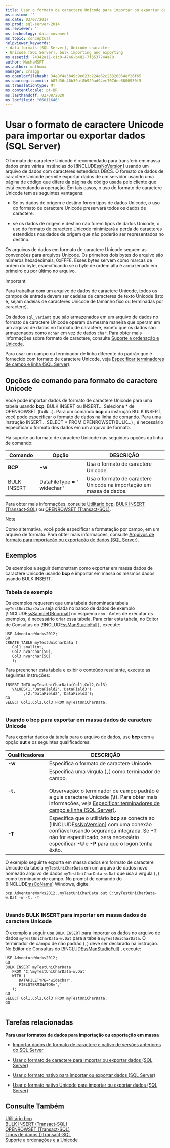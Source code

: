 ```yaml
---
title: Usar o formato de caractere Unicode para importar ou exportar dados (SQL Server) | Microsoft Docs
ms.custom: ''
ms.date: 03/07/2017
ms.prod: sql-server-2014
ms.reviewer: ''
ms.technology: data-movement
ms.topic: conceptual
helpviewer_keywords:
- data formats [SQL Server], Unicode character
- Unicode [SQL Server], bulk importing and exporting
ms.assetid: 74342a11-c1c0-4746-b482-7f3537744a70
author: MashaMSFT
ms.author: mathoma
manager: craigg
ms.openlocfilehash: 34e8f4a5b49c9e023c224e62c23326864ef26f65
ms.sourcegitcommit: b87d36c46b39af8b929ad94ec707dee8800950f5
ms.translationtype: MT
ms.contentlocale: pt-BR
ms.lasthandoff: 02/08/2020
ms.locfileid: "66011646"
---
```

# <a name="use-unicode-character-format-to-import-or-export-data-sql-server"></a>Usar o formato de caractere Unicode para importar ou exportar dados (SQL Server)
  O formato de caractere Unicode é recomendado para transferir em massa dados entre várias instâncias do [!INCLUDE[ssNoVersion](../../includes/ssnoversion-md.md)] usando um arquivo de dados com caracteres estendidos DBCS. O formato de dados de caractere Unicode permite exportar dados de um servidor usando uma página de código que difere da página de código usada pelo cliente que está executando a operação. Em tais casos, o uso do formato de caractere Unicode tem as seguintes vantagens:  
  
-   Se os dados de origem e destino forem tipos de dados Unicode, o uso do formato de caractere Unicode preservará todos os dados de caractere.  
  
-   se os dados de origem e destino não forem tipos de dados Unicode, o uso do formato de caractere Unicode minimizará a perda de caracteres estendidos nos dados de origem que não poderão ser representados no destino.  
  
 Os arquivos de dados em formato de caractere Unicode seguem as convenções para arquivos Unicode. Os primeiros dois bytes do arquivo são números hexadecimais, 0xFFFE. Esses bytes servem como marcas de ordem do byte, especificando se o byte de ordem alta é armazenado em primeiro ou por último no arquivo.  
  
> [!IMPORTANT]  
>  Para trabalhar com um arquivo de dados de caractere Unicode, todos os campos de entrada devem ser cadeias de caracteres de texto Unicode (isto é, sejam cadeias de caracteres Unicode de tamanho fixo ou terminadas por caractere).  
  
 Os dados `sql_variant` que são armazenados em um arquivo de dados no formato de caractere Unicode operam da mesma maneira que operam em um arquivo de dados no formato de caractere, exceto que os dados são armazenados como `nchar` em vez de dados `char`. Para obter mais informações sobre formato de caractere, consulte [Suporte a ordenação e Unicode](../collations/collation-and-unicode-support.md).  
  
 Para usar um campo ou terminador de linha diferente do padrão que é fornecido com formato de caractere Unicode, veja [Especificar terminadores de campo e linha &#40;SQL Server&#41;](specify-field-and-row-terminators-sql-server.md).  
  
## <a name="command-options-for-unicode-character-format"></a>Opções de comando para formato de caractere Unicode  
 Você pode importar dados de formato de caractere Unicode para uma tabela usando **bcp**, BULK INSERT ou INSERT... Selecione \* de OPENROWSET (bulk...). Para um comando **bcp** ou instrução BULK INSERT, você pode especificar o formato de dados na linha de comando. Para uma instrução INSERT... SELECT * FROM OPENROWSET(BULK...) , é necessário especificar o formato dos dados em um arquivo de formato.  
  
 Há suporte ao formato de caractere Unicode nas seguintes opções da linha de comando:  
  
|Comando|Opção|DESCRIÇÃO|  
|-------------|------------|-----------------|  
|**BCP**|**-w**|Usa o formato de caractere Unicode.|  
|BULK INSERT|DataFileType **= '** widechar **'**|Usa o formato de caractere Unicode na importação em massa de dados.|  
  
 Para obter mais informações, consulte [Utilitário bcp](../../tools/bcp-utility.md), [BULK INSERT &#40;Transact-SQL&#41;](/sql/t-sql/statements/bulk-insert-transact-sql) ou [OPENROWSET &#40;Transact-SQL&#41;](/sql/t-sql/functions/openrowset-transact-sql).  
  
> [!NOTE]  
>  Como alternativa, você pode especificar a formatação por campo, em um arquivo de formato. Para obter mais informações, consulte [Arquivos de formato para importação ou exportação de dados &#40;SQL Server&#41;](format-files-for-importing-or-exporting-data-sql-server.md).  
  
## <a name="examples"></a>Exemplos  
 Os exemplos a seguir demonstram como exportar em massa dados de caractere Unicode usando **bcp** e importar em massa os mesmos dados usando BULK INSERT.  
  
### <a name="sample-table"></a>Tabela de exemplo  
 Os exemplos requerem que uma tabela denominada tabela `myTestUniCharData` seja criada no banco de dados de exemplo [!INCLUDE[ssSampleDBnormal](../../includes/sssampledbnormal-md.md)] no esquema `dbo` . Antes de executar os exemplos, é necessário criar essa tabela. Para criar esta tabela, no Editor de Consultas do [!INCLUDE[ssManStudioFull](../../../includes/ssmanstudiofull-md.md)] , execute:  
  
```  
USE AdventureWorks2012;  
GO  
CREATE TABLE myTestUniCharData (  
   Col1 smallint,  
   Col2 nvarchar(50),  
   Col3 nvarchar(50)  
   );   
```  
  
 Para preencher esta tabela e exibir o conteúdo resultante, execute as seguintes instruções:  
  
```  
INSERT INTO myTestUniCharData(Col1,Col2,Col3)  
   VALUES(1,'DataField2','DataField3')   
        ,(2,'DataField2','DataField3');  
GO  
SELECT Col1,Col2,Col3 FROM myTestUniCharData;  
  
```  
  
### <a name="using-bcp-to-bulk-export-unicode-character-data"></a>Usando o bcp para exportar em massa dados de caractere Unicode  
 Para exportar dados da tabela para o arquivo de dados, use **bcp** com a opção **out** e os seguintes qualificadores:  
  
|Qualificadores|DESCRIÇÃO|  
|----------------|-----------------|  
|**-w**|Especifica o formato de caractere Unicode.|  
|**-t**`,`|Especifica uma vírgula (`,`) como terminador de campo.<br /><br /> Observação: o terminador de campo padrão é a guia caractere Unicode (\t). Para obter mais informações, veja [Especificar terminadores de campo e linha &#40;SQL Server&#41;](specify-field-and-row-terminators-sql-server.md).|  
|**-T**|Especifica que o utilitário **bcp** se conecta ao [!INCLUDE[ssNoVersion](../../includes/ssnoversion-md.md)] com uma conexão confiável usando segurança integrada. Se **-T** não for especificado, será necessário especificar **-U** e **-P** para que o logon tenha êxito.|  
  
 O exemplo seguinte exporta em massa dados em formato de caractere Unicode da tabela `myTestUniCharData` em um arquivo de dados novo nomeado arquivo de dados `myTestUniCharData-w.Dat` que usa a vírgula (`,`) como terminador de campo. No prompt de comando do [!INCLUDE[msCoName](../../includes/msconame-md.md)] Windows, digite:  
  
```  
bcp AdventureWorks2012..myTestUniCharData out C:\myTestUniCharData-w.Dat -w -t, -T  
  
```  
  
### <a name="using-bulk-insert-to-bulk-import-unicode-character-data"></a>Usando BULK INSERT para importar em massa dados de caractere Unicode  
 O exemplo a seguir usa `BULK INSERT` para importar os dados no arquivo de dados `myTestUniCharData-w.Dat` para a tabela `myTestUniCharData`. O terminador de campo de não padrão (`,`) deve ser declarado na instrução. No Editor de Consultas do [!INCLUDE[ssManStudioFull](../../../includes/ssmanstudiofull-md.md)] , execute:  
  
```  
USE AdventureWorks2012;  
GO  
BULK INSERT myTestUniCharData   
   FROM 'C:\myTestUniCharData-w.Dat'   
   WITH (  
      DATAFILETYPE='widechar',  
      FIELDTERMINATOR=','  
   );   
GO  
SELECT Col1,Col2,Col3 FROM myTestUniCharData;  
GO  
  
```  
  
##  <a name="RelatedTasks"></a> Tarefas relacionadas  
 **Para usar formatos de dados para importação ou exportação em massa**  
  
-   [Importar dados de formato de caractere e nativo de versões anteriores do SQL Server](import-native-and-character-format-data-from-earlier-versions-of-sql-server.md)  
  
-   [Usar o formato de caractere para importar ou exportar dados &#40;SQL Server&#41;](use-character-format-to-import-or-export-data-sql-server.md)  
  
-   [Usar o formato nativo para importar ou exportar dados &#40;SQL Server&#41;](use-native-format-to-import-or-export-data-sql-server.md)  
  
-   [Usar o formato nativo Unicode para importar ou exportar dados &#40;SQL Server&#41;](use-unicode-native-format-to-import-or-export-data-sql-server.md)  
  
## <a name="see-also"></a>Consulte Também  
 [Utilitário bcp](../../tools/bcp-utility.md)   
 [BULK INSERT &#40;Transact-SQL&#41;](/sql/t-sql/statements/bulk-insert-transact-sql)   
 [OPENROWSET &#40;Transact-SQL&#41;](/sql/t-sql/functions/openrowset-transact-sql)   
 [Tipos de dados &#40;&#41;Transact-SQL](/sql/t-sql/data-types/data-types-transact-sql)   
 [Suporte a ordenações e a Unicode](../collations/collation-and-unicode-support.md)  
  
  
